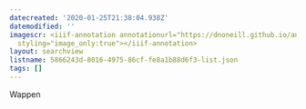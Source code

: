 ```yaml
---
datecreated: '2020-01-25T21:38:04.938Z'
datemodified: ''
imagescr: <iiif-annotation annotationurl="https://dnoneill.github.io/annotate/annotations/f8977370-3fba-11ea-a8ca-8ef0f69bffd7.json"
  styling="image_only:true"></iiif-annotation>
layout: searchview
listname: 5866243d-8016-4975-86cf-fe8a1b88d6f3-list.json
tags: []
---
```

Wappen